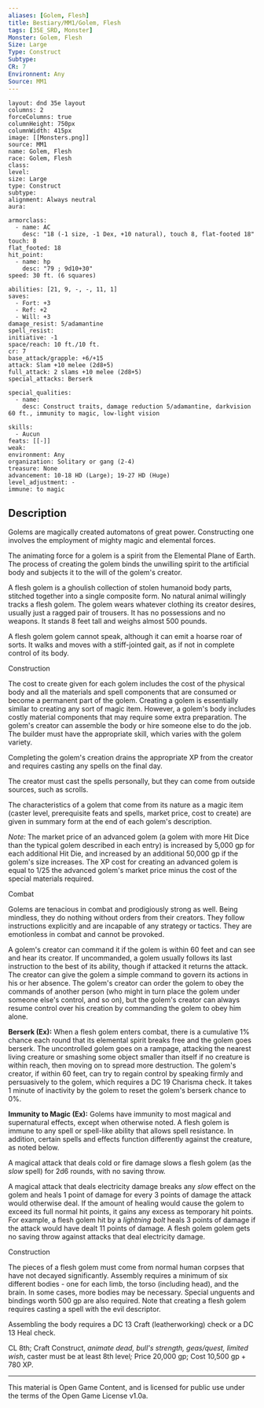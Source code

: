 ```yaml
---
aliases: [Golem, Flesh]
title: Bestiary/MM1/Golem, Flesh
tags: [35E_SRD, Monster]
Monster: Golem, Flesh
Size: Large
Type: Construct
Subtype: 
CR: 7
Environnent: Any
Source: MM1
---
```


```statblock
layout: dnd 35e layout
columns: 2
forceColumns: true
columnHeight: 750px
columnWidth: 415px
image: [[Monsters.png]]
source: MM1
name: Golem, Flesh
race: Golem, Flesh
class: 
level: 
size: Large
type: Construct
subtype: 
alignment: Always neutral
aura: 

armorclass:
  - name: AC
    desc: "18 (-1 size, -1 Dex, +10 natural), touch 8, flat-footed 18"
touch: 8
flat_footed: 18
hit_point:
  - name: hp
    desc: "79 ; 9d10+30"
speed: 30 ft. (6 squares)

abilities: [21, 9, -, -, 11, 1]
saves:
  - Fort: +3
  - Ref: +2
  - Will: +3
damage_resist: 5/adamantine
spell_resist: 
initiative: -1
space/reach: 10 ft./10 ft.
cr: 7
base_attack/grapple: +6/+15
attack: Slam +10 melee (2d8+5)
full_attack: 2 slams +10 melee (2d8+5)
special_attacks: Berserk

special_qualities:
  - name: 
    desc: Construct traits, damage reduction 5/adamantine, darkvision 60 ft., immunity to magic, low-light vision

skills:
  - Aucun
feats: [[-]]
weak: 
environment: Any
organization: Solitary or gang (2-4)
treasure: None
advancement: 10-18 HD (Large); 19-27 HD (Huge)
level_adjustment: -
immune: to magic
```

## Description

<p>Golems are magically created automatons of great power. Constructing one involves the employment of mighty magic and elemental forces.</p>
<p>The animating force for a golem is a spirit from the Elemental Plane of Earth. The process of creating the golem binds the unwilling spirit to the artificial body and subjects it to the will of the golem's creator.</p>
<p>A flesh golem is a ghoulish collection of stolen humanoid body parts, stitched together into a single composite form. No natural animal willingly tracks a flesh golem. The golem wears whatever clothing its creator desires, usually just a ragged pair of trousers. It has no possessions and no weapons. It stands 8 feet tall and weighs almost 500 pounds.</p>
<p>A flesh golem golem cannot speak, although it can emit a hoarse roar of sorts. It walks and moves with a stiff-jointed gait, as if not in complete control of its body.</p>
<p>Construction</p>
<p>The cost to create given for each golem includes the cost of the physical body and all the materials and spell components that are consumed or become a permanent part of the golem. Creating a golem is essentially similar to creating any sort of magic item. However, a golem's body includes costly material components that may require some extra preparation. The golem's creator can assemble the body or hire someone else to do the job. The builder must have the appropriate skill, which varies with the golem variety.</p>
<p>Completing the golem's creation drains the appropriate XP from the creator and requires casting any spells on the final day.</p>
<p>The creator must cast the spells personally, but they can come from outside sources, such as scrolls.</p>
<p>The characteristics of a golem that come from its nature as a magic item (caster level, prerequisite feats and spells, market price, cost to create) are given in summary form at the end of each golem's description.</p>
<p>
            <i>Note:</i> The market price of an advanced golem (a golem with more Hit Dice than the typical golem described in each entry) is increased by 5,000 gp for each additional Hit Die, and increased by an additional 50,000 gp if the golem's size increases. The XP cost for creating an advanced golem is equal to 1/25 the advanced golem's market price minus the cost of the special materials required.</p>
<p>Combat</p>
<p>Golems are tenacious in combat and prodigiously strong as well. Being mindless, they do nothing without orders from their creators. They follow instructions explicitly and are incapable of any strategy or tactics. They are emotionless in combat and cannot be provoked.</p>
<p>A golem's creator can command it if the golem is within 60 feet and can see and hear its creator. If uncommanded, a golem usually follows its last instruction to the best of its ability, though if attacked it returns the attack. The creator can give the golem a simple command to govern its actions in his or her absence. The golem's creator can order the golem to obey the commands of another person (who might in turn place the golem under someone else's control, and so on), but the golem's creator can always resume control over his creation by commanding the golem to obey him alone.</p>
<p>
            <b>Berserk (Ex):</b> When a flesh golem enters combat, there is a cumulative 1% chance each round that its elemental spirit breaks free and the golem goes berserk. The uncontrolled golem goes on a rampage, attacking the nearest living creature or smashing some object smaller than itself if no creature is within reach, then moving on to spread more destruction. The golem's creator, if within 60 feet, can try to regain control by speaking firmly and persuasively to the golem, which requires a DC 19 Charisma check. It takes 1 minute of inactivity by the golem to reset the golem's berserk chance to 0%.</p>
<p>
            <b>Immunity to Magic (Ex):</b> Golems have immunity to most magical and supernatural effects, except when otherwise noted. A flesh golem is immune to any spell or spell-like ability that allows spell resistance. In addition, certain spells and effects function differently against the creature, as noted below.</p>
<p>A magical attack that deals cold or fire damage slows a flesh golem (as the <i>slow</i> spell) for 2d6 rounds, with no saving throw.</p>
<p>A magical attack that deals electricity damage breaks any <i>slow</i> effect on the golem and heals 1 point of damage for every 3 points of damage the attack would otherwise deal. If the amount of healing would cause the golem to exceed its full normal hit points, it gains any excess as temporary hit points. For example, a flesh golem hit by a <i>lightning bolt</i> heals 3 points of damage if the attack would have dealt 11 points of damage. A flesh golem golem gets no saving throw against attacks that deal electricity damage.</p>
<p>Construction</p>
<p>The pieces of a flesh golem must come from normal human corpses that have not decayed significantly. Assembly requires a minimum of six different bodies - one for each limb, the torso (including head), and the brain. In some cases, more bodies may be necessary. Special unguents and bindings worth 500 gp are also required. Note that creating a flesh golem requires casting a spell with the evil descriptor.</p>
<p>Assembling the body requires a DC 13 Craft (leatherworking) check or a DC 13 Heal check.</p>
<p>CL 8th; Craft Construct, <i>animate dead, bull's strength, geas/quest, limited wish</i>, caster must be at least 8th level<i>;</i> Price 20,000 gp; Cost 10,500 gp + 780 XP.</p>

---

This material is Open Game Content, and is licensed for public use under
the terms of the Open Game License v1.0a.
